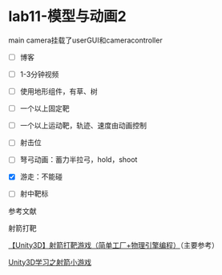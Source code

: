 # lab11-模型与动画2

main camera挂载了userGUI和cameracontroller

- [ ] 博客

- [ ] 1-3分钟视频
- [ ] 使用地形组件，有草、树
- [ ] 一个以上固定靶
- [ ] 一个以上运动靶，轨迹、速度由动画控制
- [ ] 射击位
- [ ] 弩弓动画：蓄力半拉弓，hold，shoot
- [x] 游走：不能碰
- [ ] 射中靶标

参考文献

射箭打靶

[【Unity3D】射箭打靶游戏（简单工厂+物理引擎编程）](https://www.cnblogs.com/xieyuanzhen-Feather/p/6666586.html)（主要参考）

[Unity3D学习之射箭小游戏](https://blog.csdn.net/Kiloveyousmile/article/details/69491549)